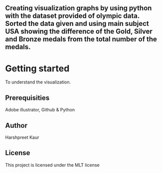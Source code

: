 <!DOCTYPE html>
<html>
<head>
	<title>THE OLYMPICS DATA</title>
</head>
<body>
	<p>
		<h2>Creating visualization graphs by using python with the dataset provided of olympic data. Sorted the data given and using main subject USA  showing the difference of the Gold, Silver and Bronze medals from the total number of the medals.</h2>
	</p>

<h1>Getting started</h1>
To understand the visualization.

<h2>Prerequisities</h2>
Adobe illustrator, Github & Python

<h2>Author</h2>
Harshpreet Kaur

<h2>License</h2>
This project is licensed under the MLT license

</body>
</html>